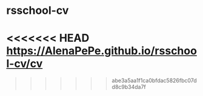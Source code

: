 # rsschool-cv
<<<<<<< HEAD
https://AlenaPePe.github.io/rsschool-cv/cv
=======
>>>>>>> abe3a5aa1f1ca0bfdac5826fbc07dd8c9b34da7f
